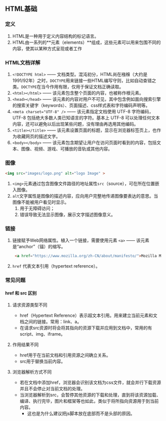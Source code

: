 ## HTML基础



### 定义

1. HTML是一种用于定义内容结构的标记语言。
2. HTML由一系列的**元素（elements）**组成，这些元素可以用来包围不同的内容，使其以某种方式呈现或者工作

### HTML文档详解

1. `<!DOCTYPE html>` —— 文档类型。混沌初分，HTML尚在襁褓（大约是1991/92年）之时，`DOCTYPE`用来链接一些HTML编写守则，比如自动查错之类。`DOCTYPE`在当今作用有限，仅用于保证文档正确读取。
2. `<html></html>` —— 该元素包含整个页面的内容，也被称作根元素。
3. `<head></head>` —— 该元素的内容对用户不可见，其中包含例如面向搜索引擎的搜索关键字（keywords）、页面描述、css样式表和字符编码声明等。
4. `<meta charset="UTF-8" />` —— 该元素指定文档使用 UTF-8 字符编码， UTF-8 包括绝大多数人类已知语言的字符。基本上 UTF-8 可以处理任何文本内容，还可以避免以后出现某些问题，没有理由再选用其他编码。
5. `<title></title>` —— 该元素设置页面的标题，显示在浏览器标签页上，也作为收藏网页的描述文字。
6. `<body></body>` —— 该元素包含期望让用户在访问页面时看到的内容，包括文本、图像、视频、游戏、可播放的音轨或其他内容。

### 图像

```html
<img src="images/logo.png" alt="logo Image" >
```

1. `<img>`元素通过包含图像文件路径的地址属性`src`（source），可在所在位置嵌入图像。
2. `alt`文字属性是图像的描述内容，应向用户完整地传递图像要表达的意思。当图像不能被用户看见时显示。
   1. 用于无障碍访问；
   2. 错误导致无法显示图像，展示文字描述图像意义。


### 链接

1. 链接赋予Web网络属性。植入一个链接，需要使用元素 `<a>` —— 该元素是“anchor”（锚）的缩写。
   ```html
    <a href="https://www.mozilla.org/zh-CN/about/manifesto/">Mozilla Manifesto</a>
   ```
2. `href` 代表文本引用（hypertext reference）。


### 常见问题

#### href 和 src 区别

1. 请求资源类型不同
   - href（Hypertext Reference）表示超文本引用。用来建立当前元素和文档之间的链接。常用：link、a。
   - 在请求src资源时将会将其指向的资源下载并应用到文档中，常用的有script、img、iframe。

2. 作用结果不同
   - href用于在当前文档和引用资源之间确立关系。
   - src用于替换当前内容。

3. 浏览器解析方式不同
   - 若在文档中添加href，浏览器会识别该文档为css文件，就会并行下载资源并且不会停止对当前文档的处理。
   - 当浏览器解析到src，会暂停其他资源的下载和处理，直到将该资源加载、编译、执行完毕，图片和框架等也如此，类似于将所指向资源用于到当前内容。
      - 这也是为什么建议把js脚本放在底部而不是头部的原因。